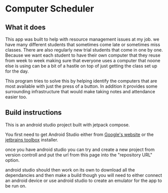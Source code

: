 # Computer Scheduler

## What it does

This app was built to help with resource management issues at my job. we have many different students that sometimes come late or sometimes miss classes. There are also regularly new trial students that come in one by one. Because we want each student to have their own computer that they reuse from week to week making sure that everyone uses a computer that noone else is using can be a bit of a hastle on top of just getting the class set up for the day.

This program tries to solve this by helping identify the computers that are most available with just the press of a button. In addition it provides some surrounding infrastructure that would make taking notes and attendance easier too.

## Build instructions

This is an android studio project built with jetpack compose.

You first need to get Android Studio either from [Google's website](https://developer.android.com/studio) or the [jetbrains toolbox](https://www.jetbrains.com/toolbox-app/) installer.

once you have android studio you can try and create a new project from version controll and put the url from this page into the "repository URL" option.

android studio should then work on its own to download all the dependancies and then make a build though you will need to either connect an android device or use android studio to create an emulator for the app to be run on.



